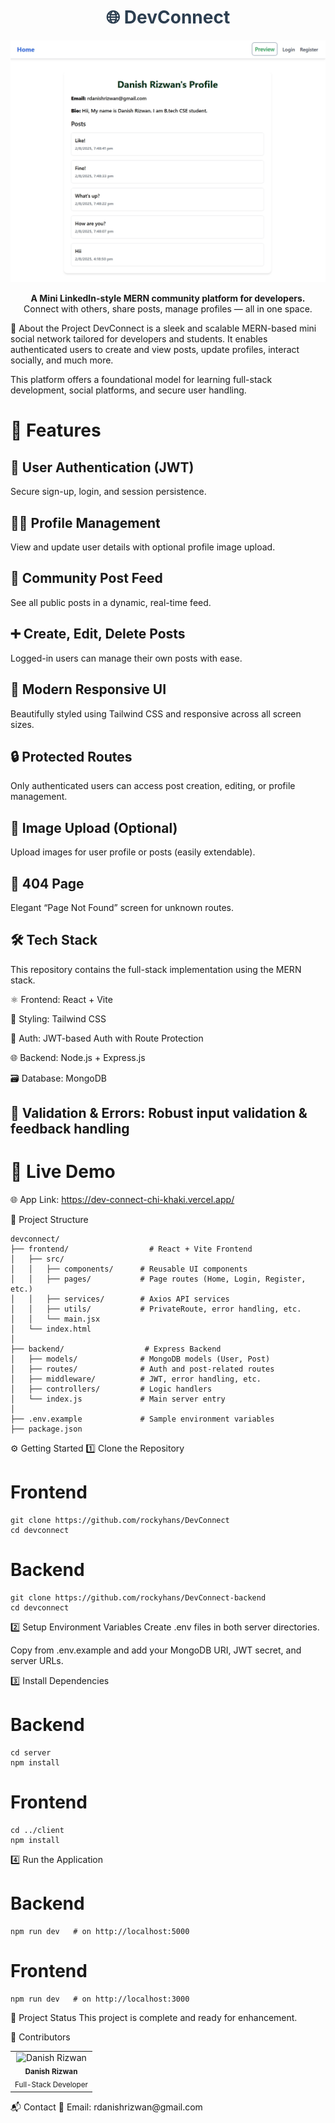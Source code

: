 <h1 align="center" style="color:#2c3e50;">🌐 DevConnect</h1> <p align="center"> <img src="./PreviewApp.jpeg" alt="DevConnect Preview" width="700"/> </p> <p align="center"> <b>A Mini LinkedIn-style MERN community platform for developers.</b><br> Connect with others, share posts, manage profiles — all in one space. </p>
📄 About the Project
DevConnect is a sleek and scalable MERN-based mini social network tailored for developers and students.
It enables authenticated users to create and view posts, update profiles, interact socially, and much more.

This platform offers a foundational model for learning full-stack development, social platforms, and secure user handling.

# 🌟 Features
## 🔐 User Authentication (JWT)
Secure sign-up, login, and session persistence.

## 🧑‍💻 Profile Management
View and update user details with optional profile image upload.

## 📰 Community Post Feed
See all public posts in a dynamic, real-time feed.

## ➕ Create, Edit, Delete Posts
Logged-in users can manage their own posts with ease.

## 🌈 Modern Responsive UI
Beautifully styled using Tailwind CSS and responsive across all screen sizes.

## 🔒 Protected Routes
Only authenticated users can access post creation, editing, or profile management.

## 📂 Image Upload (Optional)
Upload images for user profile or posts (easily extendable).

## 🚫 404 Page
Elegant “Page Not Found” screen for unknown routes.

## 🛠️ Tech Stack
This repository contains the full-stack implementation using the MERN stack.

⚛️ Frontend: React + Vite

🎨 Styling: Tailwind CSS

🔐 Auth: JWT-based Auth with Route Protection

🌐 Backend: Node.js + Express.js

🗃️ Database: MongoDB

## 🧪 Validation & Errors: Robust input validation & feedback handling

# 🚀 Live Demo
🌐 App Link: https://dev-connect-chi-khaki.vercel.app/

📁 Project Structure
```
devconnect/
├── frontend/                  # React + Vite Frontend
│   ├── src/
│   │   ├── components/      # Reusable UI components
│   │   ├── pages/           # Page routes (Home, Login, Register, etc.)
│   │   ├── services/        # Axios API services
│   │   ├── utils/           # PrivateRoute, error handling, etc.
│   │   └── main.jsx
│   └── index.html
│
├── backend/                  # Express Backend
│   ├── models/              # MongoDB models (User, Post)
│   ├── routes/              # Auth and post-related routes
│   ├── middleware/          # JWT, error handling, etc.
│   ├── controllers/         # Logic handlers
│   └── index.js             # Main server entry
│
├── .env.example             # Sample environment variables
├── package.json
```
⚙️ Getting Started
1️⃣ Clone the Repository
# Frontend
```
git clone https://github.com/rockyhans/DevConnect 
cd devconnect
```
# Backend
```
git clone https://github.com/rockyhans/DevConnect-backend
cd devconnect
```

2️⃣ Setup Environment Variables
Create .env files in both server directories.

Copy from .env.example and add your MongoDB URI, JWT secret, and server URLs.

3️⃣ Install Dependencies

# Backend
```
cd server
npm install
```

# Frontend
```
cd ../client
npm install
```
4️⃣ Run the Application

# Backend
```
npm run dev   # on http://localhost:5000
```

# Frontend
```
npm run dev   # on http://localhost:3000
```
📅 Project Status
This project is complete and ready for enhancement.


👤 Contributors
<table> <tr> <td align="center"> <img src="https://avatars.githubusercontent.com/u/164065390?v=4" width="80px;" alt="Danish Rizwan"/> <br /> <sub><b>Danish Rizwan</b></sub><br /> <sub>Full-Stack Developer</sub> </td> </tr> </table>
📬 Contact
📧 Email: rdanishrizwan@gmail.com
